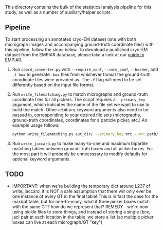 This directory contains the bulk of the statistical analysis pipeline for this study, as well as a number of auxiliary/helper scripts.

## Pipeline

To start processing an annotated cryo-EM dataset (one with both micrograph images and accompanying ground-truth coordinate files) with this pipeline, follow the steps below. To download a published cryo-EM dataset from the EMPIAR database, please take a look at our [guide to EMPIAR](docs/empiar.md).

1. Run `coord_converter.py` with `--require_conf`, `--norm_conf`, `--header`, and `-t box` to generate `.box` files from whichever format the ground-truth coordinate files were provided as. The `-f` flag will need to be set differently based on the input file format.

2. Run `write_filematching.py` to match micrographs and ground-truth coordinate files for all pickers. The script requires a `--primary_key` argument, which indicates the name of the file set we want to use to build the match. Other arbitrary keyword arguments also need to be passed in, corresponding to your desired file sets (micrographs, ground-truth coordinates, coordinates for a particle picker, etc.) An example usage follows:

   ```bash
   python write_filematching.py out_dir/ --primary_key mrc --mrc path/to/*.mrc --gt path/to/*.box --picker1 path/to/*.box --picker2 path/to/*.box
   ```

3. Run `write_jaccard.py` to make many-to-one and maximum bipartite matching tables between ground-truth boxes and all picker boxes. For the most part it will probably be unnecessary to modify defaults for optional keyword arguments.

## TODO

- IMPORTANT: when we're building the temporary dict around L237 of write_jaccard, it is NOT a safe assumption that there will only ever be one instance of every GT in the final table! This is in fact the case for the maxbpt table, but for one-to-many, what if three picker boxes match with the same GT? how do we represent that? REMEDY - we're now using pickle files to store things, and instead of storing a single (box, jac) pair at each location in the table, we store a list (so multiple picker boxes can live at each micrograph/GT "key")